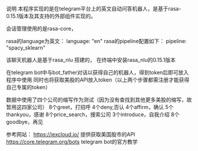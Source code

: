说明
本程序实现的是在telegram平台上的英文自动问答机器人，是基于rasa-0.15.1版本及其支持的外部组件实现的。

会话管理使用的是rasa-core，

rasa的language为英文：
language: "en"
rasa的pipeline配置如下：
pipeline: "spacy_sklearn"


该聊天机器人是基于rasa_nlu 搭建的，
在终端中安装rasa_nlu的0.15.1版本


在telegram bot中与bot_father对话以获得自己的机器人，得到token后即可放入程序中使用
同时也将获取美股的API放入token（以上两个步骤都需注册才能获得自己专属的token）



数据中使用了四个公司的缩写作为测试（因为没有查找到其他更多美股的缩写，故暂用这四家公司）
8个greet，打招呼
4个deny,否认
4个affirm，确认
5个thankyou，感谢
8个price_search，搜索公司
3个introduce，自我介绍
8个goodbye，再见


参考网站：
https://iexcloud.io/ 提供获取美国股市的API
https://core.telegram.org/bots telegram bot的官方教学
